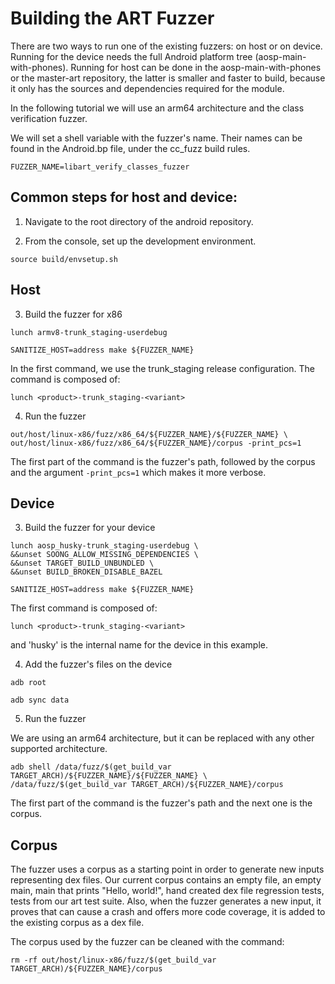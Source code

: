 # Building the ART Fuzzer

There are two ways to run one of the existing fuzzers: on host or on device.
Running for the device needs the full Android platform tree (aosp-main-with-phones).
Running for host can be done in the aosp-main-with-phones or the master-art
repository, the latter is smaller and faster to build, because it only has
the sources and dependencies required for the module.

In the following tutorial we will use an arm64 architecture and
the class verification fuzzer.

We will set a shell variable with the fuzzer's name.
Their names can be found in the Android.bp file, under the cc_fuzz build rules.

```
FUZZER_NAME=libart_verify_classes_fuzzer
```

## Common steps for host and device:

1. Navigate to the root directory of the android repository.

2. From the console, set up the development environment.
```
source build/envsetup.sh
```


## Host

3. Build the fuzzer for x86
 ```
lunch armv8-trunk_staging-userdebug
```
```
SANITIZE_HOST=address make ${FUZZER_NAME}
```

In the first command, we use the trunk_staging release configuration.
The command is composed of:
```
lunch <product>-trunk_staging-<variant>
```

4. Run the fuzzer
```
out/host/linux-x86/fuzz/x86_64/${FUZZER_NAME}/${FUZZER_NAME} \
out/host/linux-x86/fuzz/x86_64/${FUZZER_NAME}/corpus -print_pcs=1
```

The first part of the command is the fuzzer's path, followed by the
corpus and the argument `-print_pcs=1` which makes it more verbose.



## Device

3. Build the fuzzer for your device
```
lunch aosp_husky-trunk_staging-userdebug \
&&unset SOONG_ALLOW_MISSING_DEPENDENCIES \
&&unset TARGET_BUILD_UNBUNDLED \
&&unset BUILD_BROKEN_DISABLE_BAZEL
```

```
SANITIZE_HOST=address make ${FUZZER_NAME}
```

The first command is composed of:
```
lunch <product>-trunk_staging-<variant>
```
and 'husky' is the internal name for the device in this example.


4. Add the fuzzer's files on the device

```
adb root
```

```
adb sync data
```

5. Run the fuzzer

We are using an arm64 architecture, but it can be replaced with any other
supported architecture.


```
adb shell /data/fuzz/$(get_build_var TARGET_ARCH)/${FUZZER_NAME}/${FUZZER_NAME} \
/data/fuzz/$(get_build_var TARGET_ARCH)/${FUZZER_NAME}/corpus
```

The first part of the command is the fuzzer's path and the next one is the corpus.

## Corpus

The fuzzer uses a corpus as a starting point in order to generate new inputs
representing dex files.
Our current corpus contains an empty file, an empty main,
main that prints "Hello, world!", hand created dex file regression tests,
tests from our art test suite. Also, when the fuzzer generates a new
input, it proves that can cause a crash and offers more code coverage,
it is added to the existing corpus as a dex file.

The corpus used by the fuzzer can be cleaned with the command:

```
rm -rf out/host/linux-x86/fuzz/$(get_build_var TARGET_ARCH)/${FUZZER_NAME}/corpus
```

